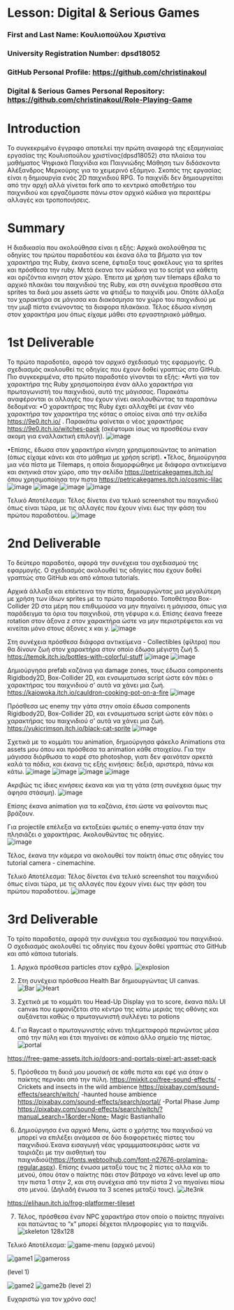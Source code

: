 # Lesson: Digital & Serious Games

### First and Last Name:  Κουλιοπούλου Χριστίνα
### University Registration Number: dpsd18052
### GitHub Personal Profile: https://github.com/christinakoul
### Digital & Serious Games Personal Repository: https://github.com/christinakoul/Role-Playing-Game

# Introduction
Το συγκεκριμένο έγγραφο αποτελεί την πρώτη αναφορά της εξαμηνιαίας εργασίας
της Κουλιοπούλου χριστίνας(dpsd18052) στα πλαίσια του μαθήματος Ψηφιακά
Παιχνίδια και Παιγνιώδης Μάθηση των διδάσκοντα Αλέξανδρος Μερκούρης για το
χειμερινό εξάμηνο.
Σκοπός της εργασίας είναι η δημιουργία ενός 2D παιχνιδιού RPG. Το παιχνίδι δεν
δημιουργείται από την αρχή αλλά γίνεται fork απο το κεντρικό αποθετήριο του
παιχνιδιού και εργαζόμαστε πάνω στον αρχικό κώδικα για περαιτέρω αλλαγές και
τροποποιήσεις.

# Summary
Η διαδικασία που ακολούθησα είναι η εξής:
Αρχικά ακολούθησα τις οδηγίες του πρώτου παραδοτέου και έκανα όλα τα βήματα
για τον χαρακτήρα της Ruby, έκανα scene, έφτιαξα τους φακέλους για τα sprites και
πρόσθεσα την ruby. Μετά έκανα τον κώδικα για το script για κάθετη και οριζόντια
κινηση στον χώρο. Έπειτα με χρήση των tilemaps έβαλα το αρχικό πλακάκι του
παιχνιδιού της Ruby, και στη συνέχεια προσθεσα στα sprites τα δικά μου assets
ώστε να φτιάξω το παιχνίδι μου. Οπότε άλλαξα τον χαρακτήρα σε μάγισσα και
διακόσμησα τον χώρο του παιχνιδιού με την μωβ πίστα ενώνοντας τα διαφορα
πλακάκια. Τέλος έδωσα κίνηση στον χαρακτήρα μου όπως είχαμε μάθει στο
εργαστηριακό μάθημα.

# 1st Deliverable
Το πρώτο παραδοτέο, αφορά τον αρχικό σχεδιασμό της εφαρμογής. Ο σχεδιασμός
ακολουθεί τις οδηγίες που έχουν δοθεί γραπτώς στο GitHub. Πιο συγκεκριμένα, στο
πρώτο παραδοτέο γίνονται τα εξής:
•Αντί για τον χαρακτήρα της Ruby χρησιμοποίησα έναν άλλο χαρακτήρα για
πρωταγωνιστή του παιχνιδιού, αυτό της μάγισσας.
Παρακάτω αναφέρονται οι αλλαγές που έχουν γίνει ακολουθώντας τα παραπάνω
δεδομένα:
•O χαρακτήρας της Ruby έχει αλλαχθεί με έναν νέο χαρακτήρα τον χαρακτήρα της
κότας ο οποίος είναι από την σελίδα https://9e0.itch.io/ . Παρακάτω φαίνεται ο νέος
χαρακτήρας https://9e0.itch.io/witches-pack (σκέφτομαι ίσως να προσθέσω εναν
ακομη για εναλλακτική επιλογή).
![image](https://user-images.githubusercontent.com/46855254/201205830-b8f1de8e-7886-445c-ad27-81d8e5045172.png)

•Επίσης, έδωσα στον χαρακτήρα κίνηση χρησιμοποιώντας το animation (όπως
είχαμε κάνει και στο μάθημα με χρήση script).
•Τέλος, δημιούργησα μια νέα πίστα με Tilemaps, η οποία διαμορφώθηκε με διάφορα
αντικείμενα και σκηνικά στον χώρο, απο την σελίδα https://petricakegames.itch.io/
όπου χρησιμοποίησα την πιστα https://petricakegames.itch.io/cosmic-lilac
![image](https://user-images.githubusercontent.com/46855254/201206018-3a9ec6c4-123c-4d30-8830-6a762a15bae4.png)
![image](https://user-images.githubusercontent.com/46855254/201206084-a920a763-48f2-410c-a07e-39f989170408.png)
![image](https://user-images.githubusercontent.com/46855254/201206174-f53b6acf-004c-4e2e-85bf-bd8c72a8fca3.png)
![image](https://user-images.githubusercontent.com/46855254/201206270-c200a2c3-cfa4-401c-9f59-53440d749a02.png)

Τελικό Αποτέλεσμα:
Τέλος δίνεται ένα τελικό screenshot του παιχνιδιού όπως είναι τώρα, με τις αλλαγές
που έχουν γίνει έως την φάση του πρώτου παραδοτέου.
![image](https://user-images.githubusercontent.com/46855254/201206417-bbecdc92-2b0b-4c01-b1e1-097e5ec7ccf2.png)

# 2nd Deliverable
Το δεύτερο παραδοτέο, αφορά την συνέχεια του σχεδιασμού της εφαρμογής. Ο σχεδιασμός ακολουθεί τις οδηγίες που έχουν δοθεί γραπτώς στο GitHub και από κάποια tutorials.
 
Αρχικά άλλαξα και επέκτεινα την πίστα, δημιουργώντας μια μεγαλύτερη με χρήση των ίδιων sprites με το πρώτο παραδοτέο. 
Τοποθέτησα Box-Collider 2D  στα μέρη που επιθυμούσα να μην πηγαίνει η μάγισσα, όπως για παράδειγμα τα όρια του παιχνιδιού, στη γέφυρα κ.α. Επίσης έκανα freeze rotation στον άξονα z στον χαρακτήρα ώστε να μην περιστρέφεται και να κινείται μόνο στους άξονες x και y.
![image](https://user-images.githubusercontent.com/46855254/208103901-803553cc-66b1-4553-af6c-bee3c56addcf.png)
 
Στη συνέχεια πρόσθεσα διάφορα αντικείμενα - Collectibles (φίλτρα) που θα δίνουν ζωή στον χαρακτήρα στον οποίο έδωσα μέγιστη ζωή 5.  
https://temok.itch.io/bottles-with-colorful-stuff
 ![image](https://user-images.githubusercontent.com/46855254/208103964-43e979ba-6cd5-41de-8256-47e56ee7e63f.png)
![image](https://user-images.githubusercontent.com/46855254/208103985-46ef748c-8e4f-4034-a306-1a9ddf07bd1a.png)

Δημιούργησα prefab καζάνια για damage zones, τους έδωσα components Rigidbody2D, Box-Collider 2D, και ενσωματωσα script ώστε εάν πάει ο χαρακτήρας του παιχνιδιού σ’ αυτά να χάνει μια ζωή. 
https://kaiowoka.itch.io/cauldron-cooking-pot-on-a-fire
 ![image](https://user-images.githubusercontent.com/46855254/208104077-a159d29d-a911-4c9d-b81e-1d81df3f9885.png)

Πρόσθεσα ως enemy την γάτα στην οποία έδωσα components Rigidbody2D, Box-Collider 2D, και ενσωματωσα script ώστε εάν πάει ο χαρακτήρας του παιχνιδιού σ’ αυτά να χάνει μια ζωή.
https://yukicrimson.itch.io/black-cat-sprite
 ![image](https://user-images.githubusercontent.com/46855254/208104133-71f01b5a-a6a1-4f50-b90f-8cc68e7442e5.png)

Σχετικά με το κομμάτι του animation, δημιούργησα φάκελο Animations στα assets μου όπου και πρόσθεσα τα animation κάθε στοιχείου. 
Για την μάγισσα διόρθωσα το καρέ στο photoshop, γιατι δεν φαινόταν αρκετά καλά τα πόδια, και έκανα τις εξής κινήσεις: δεξιά, αριστερά, πάνω και κάτω.
  ![image](https://user-images.githubusercontent.com/46855254/208104213-e6e8b3b5-d85f-430f-bc58-62528db02292.png)
![image](https://user-images.githubusercontent.com/46855254/208104237-8dedf1eb-a061-4dbf-a80d-ae73e80f8262.png)
![image](https://user-images.githubusercontent.com/46855254/208104256-91b71186-1077-44c1-a33a-e772538e7689.png)
![image](https://user-images.githubusercontent.com/46855254/208104277-59d6d1e7-caed-4a46-9fe2-6dcfb90aabc1.png)
 
Ακριβώς τις ίδιες κινήσεις έκανα και για τη γάτα (στη συνέχεια όμως την άφησα στάσιμη).
![image](https://user-images.githubusercontent.com/46855254/208104331-2550bd77-b284-4162-88e7-90cbe3adb8c2.png)

Επίσης έκανα animation για τα καζάνια, έτσι ώστε να φαίνονται πως βράζουν.
 
Για projectile επέλεξα να εκτοξεύει φωτιές ο enemy-γατα όταν την πλησιάζει ο χαρακτήρας. Ακολουθώντας τις οδηγίες.  
![image](https://user-images.githubusercontent.com/46855254/208104371-11a219bf-2350-4c54-83a2-060b95506863.png)

 
Τέλος, έκανα την κάμερα να ακολουθεί τον παίκτη όπως στις οδηγίες του tutorial camera - cinemachine.
 
Τελικό Αποτέλεσμα:
Τέλος δίνεται ένα τελικό screenshot του παιχνιδιού όπως είναι τώρα, με τις αλλαγές που έχουν γίνει έως την φάση του πρώτου παραδοτέου. 
![image](https://user-images.githubusercontent.com/46855254/208104397-81511edf-45c7-4faa-8bfd-69d5a49d9df7.png)


# 3rd Deliverable 
 
Το τρίτο παραδοτέο, αφορά την συνέχεια του σχεδιασμού του παιχνιδιού. Ο σχεδιασμός ακολουθεί τις οδηγίες που έχουν δοθεί γραπτώς στο GitHub και από κάποια tutorials.
 
1. Αρχικά πρόσθεσα particles στον εχθρό. 
![explosion](https://user-images.githubusercontent.com/46855254/212324300-e3972fe0-0859-4e44-b417-e4123ece535f.png)

2. Στη συνέχεια πρόσθεσα Health Bar δημιουργώντας UI canvas.  
![Bar](https://user-images.githubusercontent.com/46855254/212324375-907e540f-a815-416f-9ff5-ee3dabcec065.png)
![Heart](https://user-images.githubusercontent.com/46855254/212324397-232babb1-d081-40fe-ace9-c46ee7051121.png)
 
3. Σχετικά με το κομμάτι του Head-Up Display για το score, έκανα πάλι UI canvas που εμφανίζεται στο κέντρο της κάτω μεριάς της οθόνης και αυξάνεται καθώς ο πρωταγωνιστή συλλέγει τα potions
 
4. Για Raycast ο πρωταγωνιστής κάνει τηλεμεταφορά  περνώντας μέσα από την πύλη και έτσι πηγαίνει σε κάποιο άλλο σημείο της πίστας.  
![portal](https://user-images.githubusercontent.com/46855254/212324541-e68c293d-04dc-412a-84b9-43e692687b48.png)

https://free-game-assets.itch.io/doors-and-portals-pixel-art-asset-pack
 
5. Πρόσθεσα τη δικιά μου μουσική σε κάθε πιστα και εφέ για όταν ο παίκτης περνάει από την πύλη. 
https://mixkit.co/free-sound-effects/  - Crickets and insects in the wild ambience
https://pixabay.com/sound-effects/search/witch/  -haunted house ambience
https://pixabay.com/sound-effects/search/portal/ -Portal Phase Jump
https://pixabay.com/sound-effects/search/witch/?manual_search=1&order=None- Magic Bastianhallo
 
6. Δημιούργησα ένα αρχικό Menu, ώστε ο χρήστης του παιχνιδιού να μπορεί να επιλέξει ανάμεσα σε δύο διαφορετικές πίστες του παιχνιδιού.Έκανα εισαγωγή νέας γραμμματοσειράας ωστε να ταιριάζει με την αισθητική του παιχνιδιού(https://fonts.webtoolhub.com/font-n27676-prolamina-regular.aspx). Επίσης ένωσα μεταξύ τους τις 2 πίστες αλλα και το μενού, όπου όταν ο παίκτης πάει στον βάτραχο να κάνει level up απο την πιστα 1 στην 2, και στη συνέχεια από την πίστα 2 να πηγαίνει πίσω στο μενού. (Δηλαδή ένωσα τα 3 scenes μεταξύ τους).
![Jte3nk](https://user-images.githubusercontent.com/46855254/212324661-6b4467cf-064b-45c1-9dc7-854f4e7e4d47.gif)

https://elihaun.itch.io/frog-platformer-tileset
 
7. Τέλος, πρόσθεσα έναν NPC χαρακτήρα στον οποίο ο παίκτης πηγαίνει και πατώντας το “x” μπορεί δέχεται πληροφορίες για το παιχνίδι.
![skeleton 128x128](https://user-images.githubusercontent.com/46855254/212324734-dc14ea8c-f938-4116-af09-7b80c2e768a7.png)

 
 
Τελικό Αποτέλεσμα:
![game-menu](https://user-images.githubusercontent.com/46855254/212324823-c71a18bc-644a-4146-a1bf-7c52ce5f138d.PNG)
(αρχικό μενού)

![game1](https://user-images.githubusercontent.com/46855254/212324890-c4bfbe3d-46bf-4f88-bb78-e6323bf84880.PNG)
![gameross](https://user-images.githubusercontent.com/46855254/212325274-5b664d6a-065f-47b4-a4e6-802b52432051.PNG)

(level 1)

![game2](https://user-images.githubusercontent.com/46855254/212325031-91a6566e-3063-43cd-8ba4-c567879639f4.PNG)
![game2b](https://user-images.githubusercontent.com/46855254/212325058-264d8801-b4ef-4d94-a3b5-d3bcf221108e.PNG)
(level 2)


Ευχαριστώ για τον χρόνο σας!
